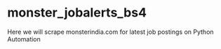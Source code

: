 # monster_jobalerts_bs4
Here we will scrape monsterindia.com for latest job postings on Python Automation
